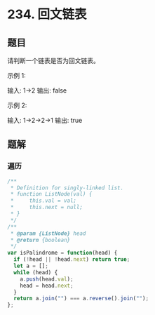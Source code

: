 # 234. 回文链表

## 题目

请判断一个链表是否为回文链表。

示例 1:

输入: 1->2
输出: false

示例 2:

输入: 1->2->2->1
输出: true

## 题解

### 遍历

```js
/**
 * Definition for singly-linked list.
 * function ListNode(val) {
 *     this.val = val;
 *     this.next = null;
 * }
 */
/**
 * @param {ListNode} head
 * @return {boolean}
 */
var isPalindrome = function(head) {
  if (!head || !head.next) return true;
  let a = [];
  while (head) {
    a.push(head.val);
    head = head.next;
  }
  return a.join("") === a.reverse().join("");
};
```

